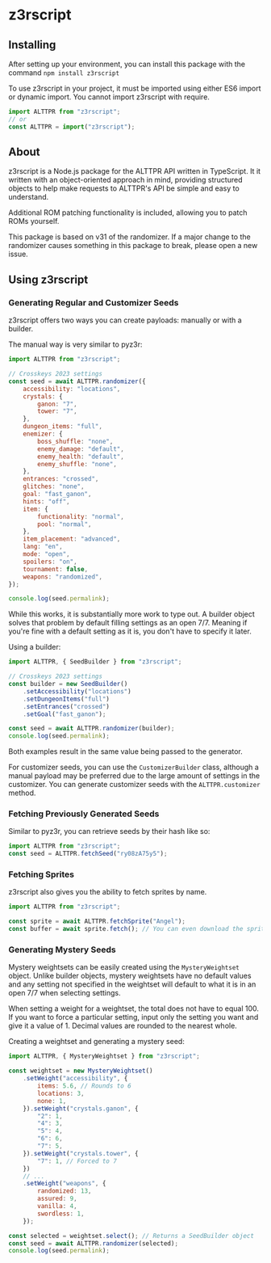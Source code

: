 # z3rscript
## Installing
After setting up your environment, you can install this package with the command `npm install z3rscript`

To use z3rscript in your project, it must be imported using either ES6 import or dynamic import. You cannot import z3rscript with require.
```js
import ALTTPR from "z3rscript";
// or
const ALTTPR = import("z3rscript");
```

## About
z3rscript is a Node.js package for the ALTTPR API written in TypeScript. It it written with an object-oriented approach in mind, providing structured objects to help make requests to ALTTPR's API be simple and easy to understand.

Additional ROM patching functionality is included, allowing you to patch ROMs yourself.

This package is based on v31 of the randomizer. If a major change to the randomizer causes something in this package to break, please open a new issue.

## Using z3rscript
### Generating Regular and Customizer Seeds
z3rscript offers two ways you can create payloads: manually or with a builder.

The manual way is very similar to pyz3r:
```js
import ALTTPR from "z3rscript";

// Crosskeys 2023 settings
const seed = await ALTTPR.randomizer({
    accessibility: "locations",
    crystals: {
        ganon: "7",
        tower: "7",
    },
    dungeon_items: "full",
    enemizer: {
        boss_shuffle: "none",
        enemy_damage: "default",
        enemy_health: "default",
        enemy_shuffle: "none",
    },
    entrances: "crossed",
    glitches: "none",
    goal: "fast_ganon",
    hints: "off",
    item: {
        functionality: "normal",
        pool: "normal",
    },
    item_placement: "advanced",
    lang: "en",
    mode: "open",
    spoilers: "on",
    tournament: false,
    weapons: "randomized",
});

console.log(seed.permalink);
```

While this works, it is substantially more work to type out. A builder object solves that problem by default filling settings as an open 7/7. Meaning if you're fine with a default setting as it is, you don't have to specify it later.

Using a builder:
```js
import ALTTPR, { SeedBuilder } from "z3rscript";

// Crosskeys 2023 settings
const builder = new SeedBuilder()
    .setAccessibility("locations")
    .setDungeonItems("full")
    .setEntrances("crossed")
    .setGoal("fast_ganon");

const seed = await ALTTPR.randomizer(builder);
console.log(seed.permalink);
```

Both examples result in the same value being passed to the generator.

For customizer seeds, you can use the `CustomizerBuilder` class, although a manual payload may be preferred due to the large amount of settings in the customizer. You can generate customizer seeds with the `ALTTPR.customizer` method.

### Fetching Previously Generated Seeds
Similar to pyz3r, you can retrieve seeds by their hash like so:
```js
import ALTTPR from "z3rscript";
const seed = ALTTPR.fetchSeed("ry08zA75y5");
```

### Fetching Sprites
z3rscript also gives you the ability to fetch sprites by name.
```js
import ALTTPR from "z3rscript";

const sprite = await ALTTPR.fetchSprite("Angel");
const buffer = await sprite.fetch(); // You can even download the sprite as buffered data!
```

### Generating Mystery Seeds
Mystery weightsets can be easily created using the `MysteryWeightset` object. Unlike builder objects, mystery weightsets have no default values and any setting not specified in the weightset will default to what it is in an open 7/7 when selecting settings.

When setting a weight for a weightset, the total does not have to equal 100. If you want to force a particular setting, input only the setting you want and give it a value of 1. Decimal values are rounded to the nearest whole.

Creating a weightset and generating a mystery seed:
```js
import ALTTPR, { MysteryWeightset } from "z3rscript";

const weightset = new MysteryWeightset()
    .setWeight("accessibility", {
        items: 5.6, // Rounds to 6
        locations: 3,
        none: 1,
    }).setWeight("crystals.ganon", {
        "2": 1,
        "4": 3,
        "5": 4,
        "6": 6,
        "7": 5,
    }).setWeight("crystals.tower", {
        "7": 1, // Forced to 7
    })
    // ...
    .setWeight("weapons", {
        randomized: 13,
        assured: 9,
        vanilla: 4,
        swordless: 1,
    });

const selected = weightset.select(); // Returns a SeedBuilder object
const seed = await ALTTPR.randomizer(selected);
console.log(seed.permalink);
```